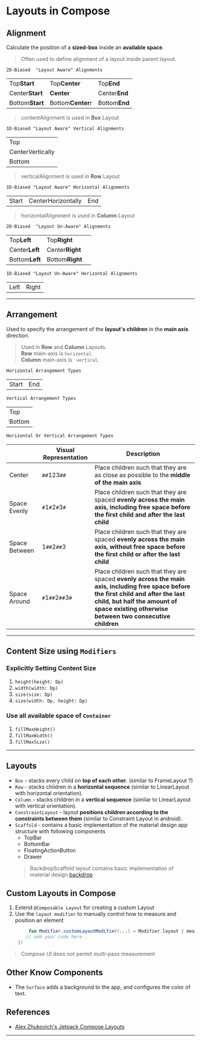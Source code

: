 # Layouts in Compose

## Alignment

Calculate the position of a **sized-box** inside an **available space**.
> Often used to define alignment of a layout inside parent layout.

`2D-Biased  "Layout Aware" Alignments` 

|   |  |  |
| --- | --- | --- | 
| Top**Start** |  Top**Center**  | Top**End** |
| Center**Start** |  **Center**  | Center**End** |
| Bottom**Start** |  Bottom**Center**r  | Bottom**End** |

> contentAlignment is used in  **Box** Layout

`1D-Biased "Layout Aware" Vertical Alignments` 

|   |
| --- |
| Top |
| CenterVertically |
| Bottom |

> verticalAlignment is used in **Row** Layout

`1D-Biased "Layout Aware" Horizontal Alignments` 

|   |  |  |
| --- | --- | --- | 
| Start | CenterHorizontally | End |

> horizontalAlignment is used in **Column** Layout

`2D-Biased  "Layout Un-Aware" Alignments` 

|   |  |  |
| --- | --- | --- | 
| Top**Left** |  Top**Right**  |
| Center**Left** | Center**Right** |
| Bottom**Left** |  Bottom**Right**  |

`1D-Biased "Layout Un-Aware" Horizontal Alignments` 

|   |   |
| --- | --- |
| Left | Right |

---

## Arrangement

Used to specify the arrangement of the **layout's children** in the **main axis** direction.  
> Used in **Row** and **Column** Layouts.  
> **Row** main-axis is `horizontal`.  
> **Column** main-axis is ` vertical`.  

`Horizontal Arrangement Types`

|      |     |
| ---  | --- |
| Start | End | 

`Vertical Arrangement Types`

|      |
| ---  |
| Top |
| Bottom | 

`Horizontal Or Vertical Arrangement Types` 

|     |  Visual Representation | Description |
| --- |   --- | --- |
| Center| `##`123`##` | Place children such that they are as close as possible to the **middle of the main axis** |
| Space Evenly | `#`1`#`2`#`3`#` |Place children such that they are spaced **evenly across the main axis, including free space before the first child and after the last child** |
| Space Between | 1`##`2`##`3 |Place children such that they are spaced **evenly across the main axis, without free space before the first child or after the last child** |
| Space Around | `#`1`##`2`##`3`#` |Place children such that they are spaced **evenly across the main axis, including free space before the first child and after the last child, but half the amount of space existing otherwise between two consecutive children** |

---

## Content Size using `Modifiers`

### Explicitly Setting Content Size

1. `height(height: Dp)` 
2. `width(width: Dp)`
3. `size(size: Dp)`
4. `size(width: Dp, height: Dp)`

### Use all available space of `Container` 

1. `fillMaxHeight()`
2. `fillMaxWidth()`
3. `fillMaxSize()`

---

## Layouts

- `Box` - stacks every child on **top of each other**. (similar to FrameLayout ?)
- `Row` - stacks children in a **horizontal sequence** (similar to LinearLayout with horizontal orientation). 
- `Column` - stacks children in a **vertical sequence** (similar to LinearLayout with vertical orientation).
- `ConstraintLayout` - layout **positions children according to the constraints between them** (similar to Constraint Layout in android). 
- `Scaffold` - contains a basic implementation of the material design app structure with following components
    - TopBar
    - BottomBar
    - FloatingActionButton
    - Drawer  
  > BackdropScaffold layout contains basic implementation of material design [backdrop][material_component_backdrop]
 
## Custom Layouts in Compose

1. Extend `@Composable Layout` for creating a custom Layout
2. Use the `layout modifier` to manually control how to measure and position an element
   ```kotlin
        fun Modifier.customLayoutModifier(...) = Modifier.layout { measurable, co nstraints ->
       // add your code here .
    })
   ```

> Compose UI does not permit multi-pass measurement


## Other Know Components

- The `Surface` adds a background to the app, and configures the color of text.

## References

- [Alex Zhukovich's Jetpack Compose Layouts][alexzh_compose_layouts]

---
[alexzh_compose_layouts]: https://alexzh.com/jetpack-compose-layouts/
[material_component_backdrop]: https://material.io/components/backdrop